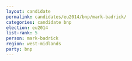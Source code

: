 ```yaml
---
layout: candidate
permalink: candidates/eu2014/bnp/mark-badrick/
categories: candidate bnp
election: eu2014
list-rank: 5
person: mark-badrick
region: west-midlands
party: bnp
---
```

